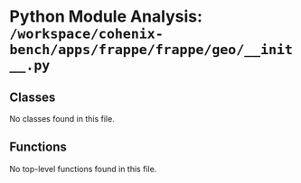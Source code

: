 # Python Module Analysis: `/workspace/cohenix-bench/apps/frappe/frappe/geo/__init__.py`

## Classes

No classes found in this file.


## Functions

No top-level functions found in this file.
